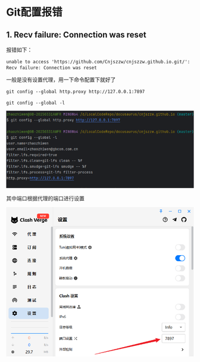 # Git配置报错

## 1. Recv failure: Connection was reset

报错如下：

```shell
unable to access 'https://github.com/Cnjszzw/cnjszzw.github.io.git/': Recv failure: Connection was reset
```

一般是没有设置代理，用一下命令配置下就好了

```shell
git config --global http.proxy http://127.0.0.1:7897
```

```shell
git config --global -l
```

![image-20250415093433525](assets/image-20250415093433525.png)

其中端口根据代理的端口进行设置

![image-20250415093512924](assets/image-20250415093512924.png)
